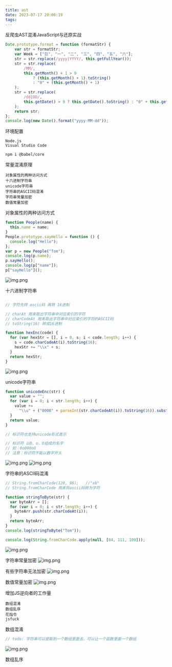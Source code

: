 ```yaml
---
title: ast
date: 2023-07-17 20:00:19
tags:
---
```

反爬虫AST混淆JavaScript与还原实战

~~~javascript
Date.prototype.format = function (formatStr) {
    var str = formatStr;
    var Week = ["日", "一", "二", "三", "四", "五", "六"];
    str = str.replace(/yyyy|YYYY/, this.getFullYear());
    str = str.replace(
        /MM/,
        this.getMonth() + 1 > 9
            ? (this.getMonth() + 1).toString()
            : "0" + (this.getMonth() + 1)
    );
    str = str.replace(
        /dd|DD/,
        this.getDate() > 9 ? this.getDate().toString() : "0" + this.getDate()
    );
    return str;
};
console.log(new Date().format("yyyy-MM-dd"));
~~~


环境配置

~~~
Node.js
Visual Studio Code

npm i @babel/core
~~~


常量混淆原理

~~~
对象属性的两种访问方式
十六进制字符串
unicode字符串
字符串的ASCII码混淆
字符串常量加密
数值常量加密

~~~


对象属性的两种访问方式

~~~javascript
function People(name) {
  this.name = name;
}
People.prototype.sayHello = function () {
  console.log("Hello");
};
var p = new People("Tom");
console.log(p.name);
p.sayHello();
console.log(p["name"]);
p["sayHello"]();

~~~
![img.png](images/ast/img.png)


十六进制字符串

~~~javascript

// 字符先转 ascii码 再转 16进制

// charAt 用来取出字符串中对应索引的字符
// charCodeAt 用来取出字符串中对应索引的字符的ASCII码
// toString(16) 转成16进制

function hexEnc(code) {
  for (var hexStr = [], i = 0, s; i < code.length; i++) {
    s = code.charCodeAt(i).toString(16);
    hexStr += "\\x" + s;
  }
  return hexStr;
}

~~~
![img.png](images/ast/img_1.png)


unicode字符串
~~~javascript
function unicodeEnc(str) {
  var value = "";
  for (var i = 0; i < str.length; i++) {
    value +=
      "\\u" + ("0000" + parseInt(str.charCodeAt(i)).toString(16)).substr(-4);
  }
  return value;
}

// 标识符也支持unicode形式表示

// 标识符 以0、o、O组成的名字
// 如：0o000oO
// 注意：标识符不能以数字开头
~~~
![img.png](images/ast/img_2.png)
![img.png](images/ast/img_3.png)


字符串的ASCII码混淆

~~~javascript
// String.fromCharCode(120, 98);   //"xb"
// String.fromCharCode 用来将ascii码转为字符

function stringToByte(str) {
  var byteArr = [];
  for (var i = 0; i < str.length; i++) {
    byteArr.push(str.charCodeAt(i));
  }
  return byteArr;
}
console.log(stringToByte("Tom"));

console.log(String.fromCharCode.apply(null, [84, 111, 109]));

~~~
![img.png](images/ast/img_4.png)


字符串常量加密
![img.png](images/ast/img_5.png)

有些字符串无法加密
![img.png](images/ast/img_6.png)

数值常量加密
![img.png](images/ast/img_7.png)

增加JS逆向者的工作量
~~~
数组混淆
数组乱序
花指令
jsfuck

~~~

数组混淆

~~~javascript
// todo: 字符串可以提取到一个数组里面去，可以让一个函数里面一个数组
~~~
![img.png](images/ast/img_8.png)


数组乱序
